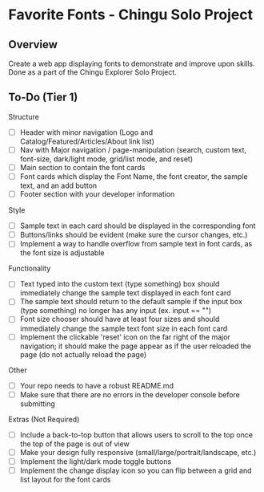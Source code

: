 # Favorite Fonts - Chingu Solo Project

## Overview
Create a web app displaying fonts to demonstrate and improve upon skills. Done as a part of the Chingu Explorer Solo Project.

## To-Do (Tier 1)
Structure

- [ ] Header with minor navigation (Logo and Catalog/Featured/Articles/About link list)
- [ ] Nav with Major navigation / page-manipulation (search, custom text, font-size, dark/light mode, grid/list mode, and reset)
- [ ] Main section to contain the font cards
- [ ] Font cards which display the Font Name, the font creator, the sample text, and an add button
- [ ] Footer section with your developer information

Style

- [ ] Sample text in each card should be displayed in the corresponding font
- [ ] Buttons/links should be evident (make sure the cursor changes, etc.)
- [ ] Implement a way to handle overflow from sample text in font cards, as the font size is adjustable

Functionality

- [ ] Text typed into the custom text (type something) box should immediately change the sample text displayed in each font card
- [ ] The sample text should return to the default sample if the input box (type something) no longer has any input (ex. input == "")
- [ ] Font size chooser should have at least four sizes and should immediately change the sample text font size in each font card
- [ ] Implement the clickable 'reset' icon on the far right of the major navigation; it should make the page appear as if the user reloaded the page (do not actually reload the page)

Other

- [ ] Your repo needs to have a robust README.md
- [ ] Make sure that there are no errors in the developer console before submitting

Extras (Not Required)

- [ ] Include a back-to-top button that allows users to scroll to the top once the top of the page is out of view
- [ ] Make your design fully responsive (small/large/portrait/landscape, etc.)
- [ ] Implement the light/dark mode toggle buttons
- [ ] Implement the change display icon so you can flip between a grid and list layout for the font cards
